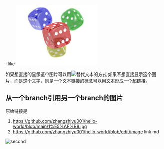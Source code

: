i like ![elctrocat](/electrocat.png)

如果想直接的显示这个图片可以用![替代文本](图片链接)的方式
如果不想直接显示这个图片，而是这个文字，则是一个文本链接的概念可以用[文本](链接)形成一个超链接。

## 从一个branch引用另一个branch的图片
原始链接是
1. https://github.com/zhangzhiyu001/hello-world/blob/main/1%E5%AF%B8.jpg
2. https://github.com/zhangzhiyu001/hello-world/blob/edit/image link.md

![second](../main/electrocat.png)
